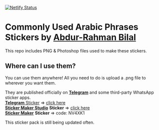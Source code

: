 [![Netlify Status](https://api.netlify.com/api/v1/badges/a6d1cb26-c66b-445a-80b8-22b97c456f9e/deploy-status)](https://app.netlify.com/sites/commonarabic/deploys)

# Commonly Used Arabic Phrases Stickers by [Abdur-Rahman Bilal](https://aramb.aramservices.com)

This repo includes PNG & Photoshop files used to make these stickers.

## Where can I use them?
You can use them anywhere! All you need to do is upload a .png file to wherever you want them.

They are published officially on [**Telegram**](https://bit.ly/commonarabictelegram) and some third-party WhatsApp sticker apps.<br>
[**Telegram** Sticker](https://t.me/) => [click here](https://bit.ly/commonarabictelegram)<br>
[**Sticker Maker Studio**](https://getstickerpack.com/) **Sticker** => [click here](https://bit.ly/commonarabicstkmakerstudio)<br>
[**Sticker Maker**](https://stickercommunity.com/) **Sticker** => code: NV4XK1<br>

This sticker pack is still being updated often.
